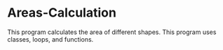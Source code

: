 # Areas-Calculation

This program calculates the area of different shapes. 
This program uses classes, loops, and functions.
